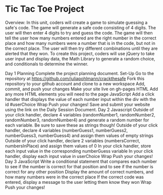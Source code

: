 # Tic Tac Toe Project
Overview:
In this unit, coders will create a game to simulate guessing a safe's code. The game will generate a safe code consisting of 4 digits. The user will then enter 4 digits to try and guess the code. The game will then tell the user how many numbers entered are the right number in the correct place and how many numbers were a number that is in the code, but not in the correct place. The user will then try different combinations until they are alerted that they won. To create this project, coders will use jQuery to take user input and display data, the Math Library to generate a random choice, and conditionals to determine the winner.

Day 1
Planning
 Complete the project planning document.
Set-Up
 Go to the repository at https://github.com/juliapohlmann/crackthesafe
 Fork this repository to your github account and clone to a new workspace
 Add, commit, and push your changes
 Make your site live on gh-pages
HTML
 Add any more HTML elements you will need to the page
JavaScript
 Add a click handler that displays the value of each number input within the div with the id #userChoice
Wrap
 Push your changes!
 Save and submit your website using the link on the Daily Session Document.
Day 2
Javascript
 Outside of your click handler, declare 4 variables (randomNumber1, randomNumber2, randomNumber3, randomNumber4) and generate a random number for each variable. Be sure to save these as strings though!
 Outside of your click handler, declare 4 variables (numberGuess1, numberGuess2, numberGuess3, numberGuess4) and assign them values of empty strings
 Outside of your click handler, declare 2 variables (numbersCorrect, numbersInPlace) and assign them values of 0
 In your click handler, store each input value in the corresponding numberGuess variable
 In your click handler, display each input value in userChoice
Wrap
 Push your changes!
Day 3
JavaScript
 Write a conditional statement that compares each number to see if the number is correct for that position and to see if the number is correct for any other position
 Display the amount of correct numbers, and how many numbers were in the correct place
 If the correct code was entered, display a message to the user letting them know they won
Wrap
 Push your changes!
